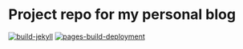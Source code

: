 # Project repo for my personal blog

[![build-jekyll](https://github.com/alexeyfv/blog/actions/workflows/build-jekyll.yml/badge.svg)](https://github.com/alexeyfv/blog/actions/workflows/build-jekyll.yml) [![pages-build-deployment](https://github.com/alexeyfv/blog/actions/workflows/pages/pages-build-deployment/badge.svg)](https://github.com/alexeyfv/blog/actions/workflows/pages/pages-build-deployment)
